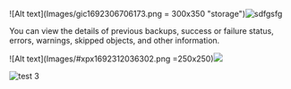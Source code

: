 
![Alt text](Images/gic1692306706173.png = 300x350 "storage")![sdfgsfg](Images/jmd1692315773718.png)

You can view the details of previous backups, success or failure status, errors, warnings, skipped objects, and other information.

![Alt text](Images/\#xpx1692312036302.png =250x250)![](Images/xpx1692312036302.png)

![test 3](Images/egq1692314867061.png)


